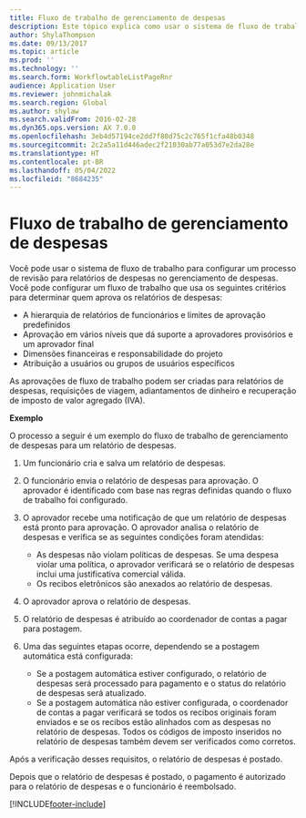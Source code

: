 ```yaml
---
title: Fluxo de trabalho de gerenciamento de despesas
description: Este tópico explica como usar o sistema de fluxo de trabalho do Microsoft Dynamics 365 Finance para configurar um processo de revisão de relatórios de despesas no Gerenciamento de despesas.
author: ShylaThompson
ms.date: 09/13/2017
ms.topic: article
ms.prod: ''
ms.technology: ''
ms.search.form: WorkflowtableListPageRnr
audience: Application User
ms.reviewer: johnmichalak
ms.search.region: Global
ms.author: shylaw
ms.search.validFrom: 2016-02-28
ms.dyn365.ops.version: AX 7.0.0
ms.openlocfilehash: 3eb4d57194ce2dd7f80d75c2c765f1cfa48b0348
ms.sourcegitcommit: 2c2a5a11d446adec2f21030ab77a053d7e2da28e
ms.translationtype: HT
ms.contentlocale: pt-BR
ms.lasthandoff: 05/04/2022
ms.locfileid: "8684235"
---
```

# <a name="expense-management-workflow"></a>Fluxo de trabalho de gerenciamento de despesas

Você pode usar o sistema de fluxo de trabalho para configurar um processo de revisão para relatórios de despesas no gerenciamento de despesas. Você pode configurar um fluxo de trabalho que usa os seguintes critérios para determinar quem aprova os relatórios de despesas:

- A hierarquia de relatórios de funcionários e limites de aprovação predefinidos
- Aprovação em vários níveis que dá suporte a aprovadores provisórios e um aprovador final
- Dimensões financeiras e responsabilidade do projeto
- Atribuição a usuários ou grupos de usuários específicos

As aprovações de fluxo de trabalho podem ser criadas para relatórios de despesas, requisições de viagem, adiantamentos de dinheiro e recuperação de imposto de valor agregado (IVA).

**Exemplo**

O processo a seguir é um exemplo do fluxo de trabalho de gerenciamento de despesas para um relatório de despesas.

1. Um funcionário cria e salva um relatório de despesas.
2. O funcionário envia o relatório de despesas para aprovação. O aprovador é identificado com base nas regras definidas quando o fluxo de trabalho foi configurado.
3. O aprovador recebe uma notificação de que um relatório de despesas está pronto para aprovação. O aprovador analisa o relatório de despesas e verifica se as seguintes condições foram atendidas:

    - As despesas não violam políticas de despesas. Se uma despesa violar uma política, o aprovador verificará se o relatório de despesas inclui uma justificativa comercial válida.
    - Os recibos eletrônicos são anexados ao relatório de despesas.

4. O aprovador aprova o relatório de despesas.
5. O relatório de despesas é atribuído ao coordenador de contas a pagar para postagem.
6. Uma das seguintes etapas ocorre, dependendo se a postagem automática está configurada:

    - Se a postagem automática estiver configurado, o relatório de despesas será processado para pagamento e o status do relatório de despesas será atualizado.
    - Se a postagem automática não estiver configurada, o coordenador de contas a pagar verificará se todos os recibos originais foram enviados e se os recibos estão alinhados com as despesas no relatório de despesas. Todos os códigos de imposto inseridos no relatório de despesas também devem ser verificados como corretos.

Após a verificação desses requisitos, o relatório de despesas é postado.

Depois que o relatório de despesas é postado, o pagamento é autorizado para o relatório de despesas e o funcionário é reembolsado.


[!INCLUDE[footer-include](../includes/footer-banner.md)]